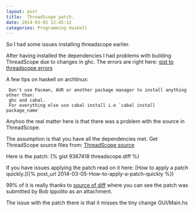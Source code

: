 ```yaml
---
layout: post
title:  ThreadScope patch.
date: 2014-03-05 22:45:12
categories: Programming Haskell
---
```


So I had some issues installing threadscope earlier.

After having installed the dependencies I had problems with building ThreadScope due to changes in ghc. The errors are right here: [gist to threadscope errors]

A few tips on haskell on archlinux: 

     Don't use Pacman, AUR or another package manager to install anything other than:
     ghc and cabal.
     For everything else use cabal install i.e `cabal install package_name`

Anyhoo the real matter here is that there was a problem with the source in ThreadScope.


The assumption is that you have all the dependencies met.
Get ThreadScope source files from: [ThreadScope source]

Here is the patch: {% gist 9367418 threadscope.diff %}


If you have issues applying the patch read on it here: [How to apply a patch quickly.]({% post_url 2014-03-05-How-to-apply-a-patch-quickly %})


99% of it is really thanks to [source of diff] where you can see the patch was submitted by Bob Ippolito as an attachment.

The issue with the patch there is that it misses the tiny change GUI/Main.hs 

[gist to threadscope errors]: https://gist.github.com/urbanslug/9365829
[source of diff]: http://trac.haskell.org/ThreadScope/ticket/32
[ThreadScope source]: http://hackage.haskell.org/package/threadscope
